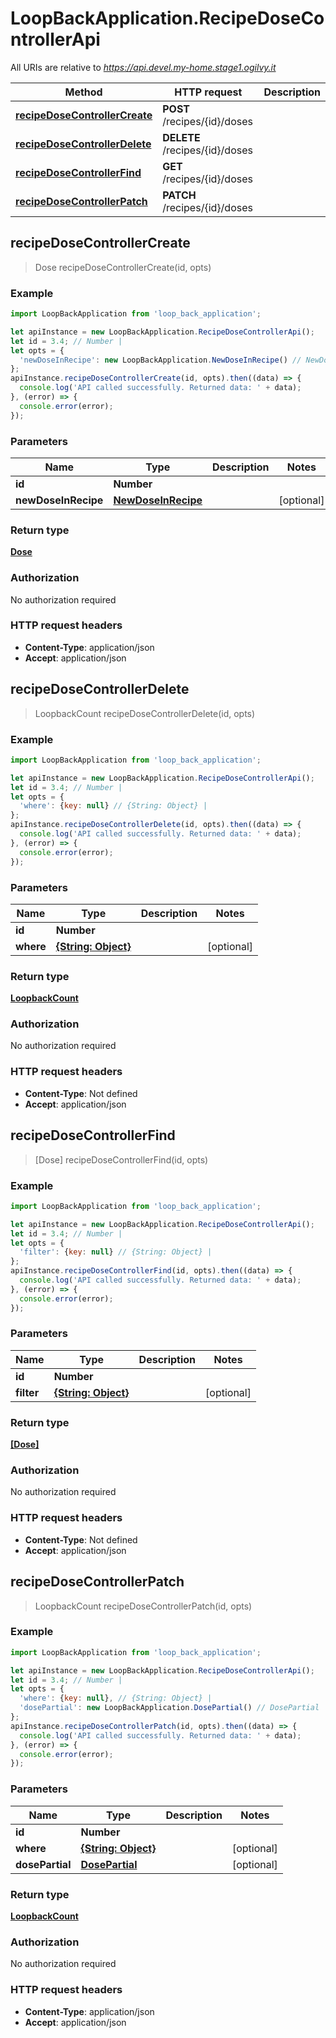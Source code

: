 # LoopBackApplication.RecipeDoseControllerApi

All URIs are relative to *https://api.devel.my-home.stage1.ogilvy.it*

Method | HTTP request | Description
------------- | ------------- | -------------
[**recipeDoseControllerCreate**](RecipeDoseControllerApi.md#recipeDoseControllerCreate) | **POST** /recipes/{id}/doses | 
[**recipeDoseControllerDelete**](RecipeDoseControllerApi.md#recipeDoseControllerDelete) | **DELETE** /recipes/{id}/doses | 
[**recipeDoseControllerFind**](RecipeDoseControllerApi.md#recipeDoseControllerFind) | **GET** /recipes/{id}/doses | 
[**recipeDoseControllerPatch**](RecipeDoseControllerApi.md#recipeDoseControllerPatch) | **PATCH** /recipes/{id}/doses | 



## recipeDoseControllerCreate

> Dose recipeDoseControllerCreate(id, opts)



### Example

```javascript
import LoopBackApplication from 'loop_back_application';

let apiInstance = new LoopBackApplication.RecipeDoseControllerApi();
let id = 3.4; // Number | 
let opts = {
  'newDoseInRecipe': new LoopBackApplication.NewDoseInRecipe() // NewDoseInRecipe | 
};
apiInstance.recipeDoseControllerCreate(id, opts).then((data) => {
  console.log('API called successfully. Returned data: ' + data);
}, (error) => {
  console.error(error);
});

```

### Parameters


Name | Type | Description  | Notes
------------- | ------------- | ------------- | -------------
 **id** | **Number**|  | 
 **newDoseInRecipe** | [**NewDoseInRecipe**](NewDoseInRecipe.md)|  | [optional] 

### Return type

[**Dose**](Dose.md)

### Authorization

No authorization required

### HTTP request headers

- **Content-Type**: application/json
- **Accept**: application/json


## recipeDoseControllerDelete

> LoopbackCount recipeDoseControllerDelete(id, opts)



### Example

```javascript
import LoopBackApplication from 'loop_back_application';

let apiInstance = new LoopBackApplication.RecipeDoseControllerApi();
let id = 3.4; // Number | 
let opts = {
  'where': {key: null} // {String: Object} | 
};
apiInstance.recipeDoseControllerDelete(id, opts).then((data) => {
  console.log('API called successfully. Returned data: ' + data);
}, (error) => {
  console.error(error);
});

```

### Parameters


Name | Type | Description  | Notes
------------- | ------------- | ------------- | -------------
 **id** | **Number**|  | 
 **where** | [**{String: Object}**](Object.md)|  | [optional] 

### Return type

[**LoopbackCount**](LoopbackCount.md)

### Authorization

No authorization required

### HTTP request headers

- **Content-Type**: Not defined
- **Accept**: application/json


## recipeDoseControllerFind

> [Dose] recipeDoseControllerFind(id, opts)



### Example

```javascript
import LoopBackApplication from 'loop_back_application';

let apiInstance = new LoopBackApplication.RecipeDoseControllerApi();
let id = 3.4; // Number | 
let opts = {
  'filter': {key: null} // {String: Object} | 
};
apiInstance.recipeDoseControllerFind(id, opts).then((data) => {
  console.log('API called successfully. Returned data: ' + data);
}, (error) => {
  console.error(error);
});

```

### Parameters


Name | Type | Description  | Notes
------------- | ------------- | ------------- | -------------
 **id** | **Number**|  | 
 **filter** | [**{String: Object}**](Object.md)|  | [optional] 

### Return type

[**[Dose]**](Dose.md)

### Authorization

No authorization required

### HTTP request headers

- **Content-Type**: Not defined
- **Accept**: application/json


## recipeDoseControllerPatch

> LoopbackCount recipeDoseControllerPatch(id, opts)



### Example

```javascript
import LoopBackApplication from 'loop_back_application';

let apiInstance = new LoopBackApplication.RecipeDoseControllerApi();
let id = 3.4; // Number | 
let opts = {
  'where': {key: null}, // {String: Object} | 
  'dosePartial': new LoopBackApplication.DosePartial() // DosePartial | 
};
apiInstance.recipeDoseControllerPatch(id, opts).then((data) => {
  console.log('API called successfully. Returned data: ' + data);
}, (error) => {
  console.error(error);
});

```

### Parameters


Name | Type | Description  | Notes
------------- | ------------- | ------------- | -------------
 **id** | **Number**|  | 
 **where** | [**{String: Object}**](Object.md)|  | [optional] 
 **dosePartial** | [**DosePartial**](DosePartial.md)|  | [optional] 

### Return type

[**LoopbackCount**](LoopbackCount.md)

### Authorization

No authorization required

### HTTP request headers

- **Content-Type**: application/json
- **Accept**: application/json

